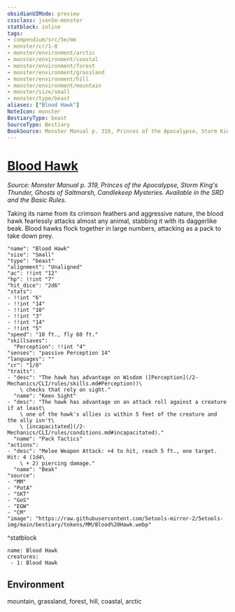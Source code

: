 ```yaml
---
obsidianUIMode: preview
cssclass: json5e-monster
statblock: inline
tags:
- compendium/src/5e/mm
- monster/cr/1-8
- monster/environment/arctic
- monster/environment/coastal
- monster/environment/forest
- monster/environment/grassland
- monster/environment/hill
- monster/environment/mountain
- monster/size/small
- monster/type/beast
aliases: ["Blood Hawk"]
NoteIcon: monster
BestiaryType: beast
SourceType: Bestiary
BookSource: Monster Manual p. 319, Princes of the Apocalypse, Storm King's Thunder, Ghosts of Saltmarsh, Candlekeep Mysteries. Available in the SRD and the Basic Rules.
---
```

# [Blood Hawk](2-Mechanics/CLI/bestiary/beast/blood-hawk.md)
*Source: Monster Manual p. 319, Princes of the Apocalypse, Storm King's Thunder, Ghosts of Saltmarsh, Candlekeep Mysteries. Available in the SRD and the Basic Rules.*  

Taking its name from its crimson feathers and aggressive nature, the blood hawk fearlessly attacks almost any animal, stabbing it with its daggerlike beak. Blood hawks flock together in large numbers, attacking as a pack to take down prey.

```statblock
"name": "Blood Hawk"
"size": "Small"
"type": "beast"
"alignment": "Unaligned"
"ac": !!int "12"
"hp": !!int "7"
"hit_dice": "2d6"
"stats":
- !!int "6"
- !!int "14"
- !!int "10"
- !!int "3"
- !!int "14"
- !!int "5"
"speed": "10 ft., fly 60 ft."
"skillsaves":
  "Perception": !!int "4"
"senses": "passive Perception 14"
"languages": ""
"cr": "1/8"
"traits":
- "desc": "The hawk has advantage on Wisdom ([Perception](/2-Mechanics/CLI/rules/skills.md#Perception))\
    \ checks that rely on sight."
  "name": "Keen Sight"
- "desc": "The hawk has advantage on an attack roll against a creature if at least\
    \ one of the hawk's allies is within 5 feet of the creature and the ally isn't\
    \ [incapacitated](/2-Mechanics/CLI/rules/conditions.md#incapacitated)."
  "name": "Pack Tactics"
"actions":
- "desc": "Melee Weapon Attack: +4 to hit, reach 5 ft., one target. Hit: 4 (1d4\
    \ + 2) piercing damage."
  "name": "Beak"
"source":
- "MM"
- "PotA"
- "SKT"
- "GoS"
- "EGW"
- "CM"
"image": "https://raw.githubusercontent.com/5etools-mirror-2/5etools-img/main/bestiary/tokens/MM/Blood%20Hawk.webp"
```
^statblock

```encounter-table
name: Blood Hawk
creatures:
 - 1: Blood Hawk
```

## Environment

mountain, grassland, forest, hill, coastal, arctic